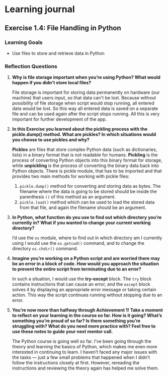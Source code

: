 # Learning journal

## Exercise 1.4: File Handling in Python

### Learning Goals

- Use files to store and retrieve data in Python

### Reflection Questions

1. **Why is file storage important when you’re using Python? What would happen if you didn’t store local files?**

    File storage is important for storing data permanently on hardware (our machine) that users input, so that data can't be lost. Because without possibility of file storage when script would stop running, all entered data would be lost. So this way all entered data is saved on a separate file and can be used again after the script stops running. All this is very important for further development of the app.

2. **In this Exercise you learned about the pickling process with the pickle.dump() method. What are pickles? In which situations would you choose to use pickles and why?**

    **Pickles** are files that store complex Python data (such as dictionaries, lists)  in a binary format that is not readable for humans. **Pickling** is the process of converting Python objects into this binary format for storage, while **unpickling** is the process of converting the binary data back into Python objects.
    There is pickle module, that has to be imported and that provides two main methods for working with pickle files:
    1. `pickle.dump()` method for converting and storing data as bytes. The filename where the data is going to be stored should be inside the parenthesis `()` of this method as an argument.
    2. `pickle.load()` method which can be used to load the stored data from that file, and again the filename should be an argument. 


3. **In Python, what function do you use to find out which directory you’re currently in? What if you wanted to change your current working directory?**

    I’d use the `os` module, where to find out in which directory am I currently using I would use the `os.getcwd()` command, and to change the directory `os.chdir()` command.

4. **Imagine you’re working on a Python script and are worried there may be an error in a block of code. How would you approach the situation to prevent the entire script from terminating due to an error?**

    In such a situation, I would use the **try-except** block. The `try` block contains instructions that can cause an error, and the `except` block solves it by displaying an appropriate error message or taking certain action. This way the script continues running without stopping due to an error.

5. **You’re now more than halfway through Achievement 1! Take a moment to reflect on your learning in the course so far. How is it going? What’s something you’re proud of so far? Is there something you’re struggling with? What do you need more practice with? Feel free to use these notes to guide your next mentor call.**

    The Python course is going well so far. I’ve been going through the theory and learning the basics of Python, which makes me even more interested in continuing to learn. I haven’t faced any major issues with the tasks — just a few small problems that happened when I didn’t follow the instructions closely at first. However, rereading the instructions and reviewing the theory again has helped me solve them.
